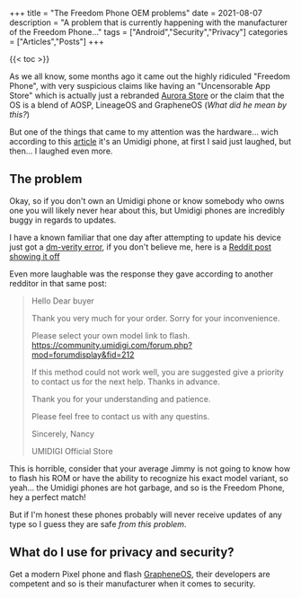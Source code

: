 +++
title = "The Freedom Phone OEM problems"
date = 2021-08-07
description = "A problem that is currently happening with the manufacturer of the Freedom Phone..."
tags = ["Android","Security","Privacy"]
categories = ["Articles","Posts"]
+++

{{< toc >}}

As we all know, some months ago it came out the highly ridiculed "Freedom
Phone", with very suspicious claims like having an "Uncensorable App Store"
which is actually just a rebranded
[Aurora Store](https://auroraoss.com/download/AuroraStore/) or the claim that
the OS is a blend of AOSP, LineageOS and GrapheneOS (_What did he mean by
this?_)

But one of the things that came to my attention was the hardware... wich
according to this
[article](https://www.thedailybeast.com/maga-worlds-freedom-phone-actually-budget-chinese-phone)
it's an Umidigi phone, at first I said just laughed, but then... I laughed even
more.

## The problem

Okay, so if you don't own an Umidigi phone or know somebody who owns one you
will likely never hear about this, but Umidigi phones are incredibly buggy in
regards to updates.

I have a known familiar that one day after attempting to update his device just
got a
[dm-verity error](https://source.android.com/security/verifiedboot/boot-flow#dm-verity-corruption),
if you don't believe me, here is a
[Reddit post showing it off](https://web.archive.org/web/20210807204933/https://www.reddit.com/r/umidigi/comments/ofg6ib/a9_pro_6gb128gb_phone_corrupted_after_umidigi/)

Even more laughable was the response they gave according to another redditor in
that same post:

> Hello Dear buyer
>
> Thank you very much for your order. Sorry for your inconvenience.
>
> Please select your own model link to flash.
> <https://community.umidigi.com/forum.php?mod=forumdisplay&fid=212>
>
> If this method could not work well, you are suggested give a priority to
> contact us for the next help. Thanks in advance.
>
> Thank you for your understanding and patience.
>
> Please feel free to contact us with any questins.
>
> Sincerely, Nancy
>
> UMIDIGI Official Store

This is horrible, consider that your average Jimmy is not going to know how to
flash his ROM or have the ability to recognize his exact model variant, so
yeah... the Umidigi phones are hot garbage, and so is the Freedom Phone, hey a
perfect match!

But if I'm honest these phones probably will never receive updates of any type
so I guess they are safe _from this problem_.

## What do I use for privacy and security?

Get a modern Pixel phone and flash [GrapheneOS](https://grapheneos.org/), their
developers are competent and so is their manufacturer when it comes to security.
